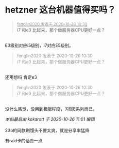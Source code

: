 # hetzner 这台机器值得买吗？


<div class="quote"><blockquote><font size="2"><a href="https://www.hostloc.com/forum.php?mod=redirect&amp;goto=findpost&amp;pid=9352814&amp;ptid=758480" target="_blank"><font color="#999999">fenglin2020 发表于 2020-10-26 10:30</font></a></font><br />
i7 和e3 比起来，那个做服务器CPU更好一点？</blockquote></div><br />
E3级别对应i5级别，i7对应E5级别。

<div class="quote"><blockquote><font color="#999999">fenglin2020 发表于 2020-10-26 10:30</font><br />
<font color="#999999">i7 和e3 比起来，那个做服务器CPU更好一点？</font></blockquote></div><br />
还用想吗 肯定e3

<div class="quote"><blockquote><font color="#999999">fenglin2020 发表于 2020-10-26 10:30</font><br />
<font color="#999999">i7 和e3 比起来，那个做服务器CPU更好一点？</font></blockquote></div><br />
没什么感觉，没用到极限程度，习惯E系列而已。

<i class="pstatus"> 本帖最后由 kakarott 于 2020-10-26 11:01 编辑 </i><br />
<br />
<img id="aimg_QZGc5" onclick="zoom(this, this.src, 0, 0, 0)" class="zoom" src="https://sm.ms/image/eIBsaPtCorGUWqc" onmouseover="img_onmouseoverfunc(this)" onload="thumbImg(this)" border="0" alt="" /><br />
23o的同款刷馒头不要太爽，就是分享率猛降

有raid卡的话贵一点
